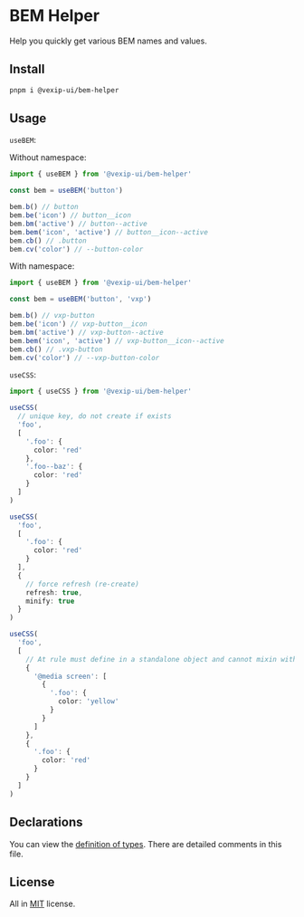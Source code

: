 # BEM Helper

Help you quickly get various BEM names and values.

## Install

```sh
pnpm i @vexip-ui/bem-helper
```

## Usage

`useBEM`:

Without namespace:

```ts
import { useBEM } from '@vexip-ui/bem-helper'

const bem = useBEM('button')

bem.b() // button
bem.be('icon') // button__icon
bem.bm('active') // button--active
bem.bem('icon', 'active') // button__icon--active
bem.cb() // .button
bem.cv('color') // --button-color
```

With namespace:

```ts
import { useBEM } from '@vexip-ui/bem-helper'

const bem = useBEM('button', 'vxp')

bem.b() // vxp-button
bem.be('icon') // vxp-button__icon
bem.bm('active') // vxp-button--active
bem.bem('icon', 'active') // vxp-button__icon--active
bem.cb() // .vxp-button
bem.cv('color') // --vxp-button-color
```

`useCSS`:

```ts
import { useCSS } from '@vexip-ui/bem-helper'

useCSS(
  // unique key, do not create if exists
  'foo',
  [
    '.foo': {
      color: 'red'
    },
    '.foo--baz': {
      color: 'red'
    }
  ]
)

useCSS(
  'foo',
  [
    '.foo': {
      color: 'red'
    }
  ],
  {
    // force refresh (re-create)
    refresh: true,
    minify: true
  }
)

useCSS(
  'foo',
  [
    // At rule must define in a standalone object and cannot mixin with normal style
    {
      '@media screen': [
        {
          '.foo': {
            color: 'yellow'
          }
        }
      ]
    },
    {
      '.foo': {
        color: 'red'
      }
    }
  ]
)
```

## Declarations

You can view the [definition of types](./src/types.ts). There are detailed comments in this file.

## License

All in [MIT](./LICENSE.md) license.
